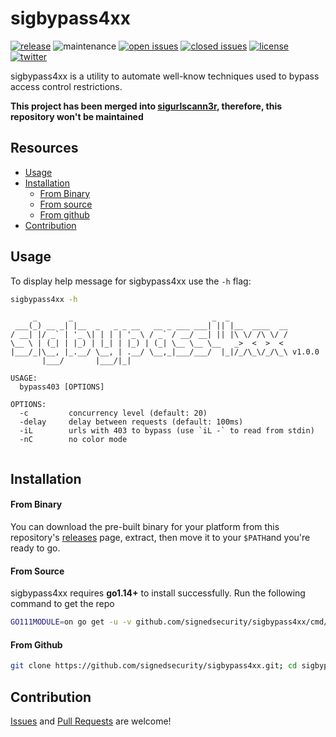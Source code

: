 # sigbypass4xx

[![release](https://img.shields.io/github/release/signedsecurity/sigbypass4xx?style=flat&color=0040ff)](https://github.com/signedsecurity/sigbypass4xx/releases) ![maintenance](https://img.shields.io/badge/maintained%3F-yes-0040ff.svg) [![open issues](https://img.shields.io/github/issues-raw/signedsecurity/sigbypass4xx.svg?style=flat&color=0040ff)](https://github.com/signedsecurity/sigbypass4xx/issues?q=is:issue+is:open) [![closed issues](https://img.shields.io/github/issues-closed-raw/signedsecurity/sigbypass4xx.svg?style=flat&color=0040ff)](https://github.com/signedsecurity/sigbypass4xx/issues?q=is:issue+is:closed) [![license](https://img.shields.io/badge/license-MIT-gray.svg?colorB=0040FF)](https://github.com/signedsecurity/sigbypass4xx/blob/master/LICENSE) [![twitter](https://img.shields.io/badge/twitter-@signedsecurity-0040ff.svg)](https://twitter.com/signedsecurity)

sigbypass4xx is a utility to automate well-know techniques used to bypass access control restrictions.

**This project has been merged into [sigurlscann3r](https://github.com/signedsecurity/sigurlscann3r), therefore, this repository won't be maintained**

## Resources

* [Usage](#usage)
* [Installation](#installation)
    * [From Binary](#from-binary)
    * [From source](#from-source)
    * [From github](#from-github)
* [Contribution](#contribution)

## Usage

To display help message for sigbypass4xx use the `-h` flag:

```bash
sigbypass4xx -h
```

```
     _       _                               _  _             
 ___(_) __ _| |__  _   _ _ __   __ _ ___ ___| || |__  ____  __
/ __| |/ _` | '_ \| | | | '_ \ / _` / __/ __| || |\ \/ /\ \/ /
\__ \ | (_| | |_) | |_| | |_) | (_| \__ \__ \__   _>  <  >  < 
|___/_|\__, |_.__/ \__, | .__/ \__,_|___/___/  |_|/_/\_\/_/\_\ v1.0.0
       |___/       |___/|_| 

USAGE:
  bypass403 [OPTIONS]

OPTIONS:
  -c         concurrency level (default: 20)
  -delay     delay between requests (default: 100ms)
  -iL        urls with 403 to bypass (use `iL -` to read from stdin)
  -nC        no color mode


```

## Installation

#### From Binary

You can download the pre-built binary for your platform from this repository's [releases](https://github.com/signedsecurity/sigbypass4xx/releases/) page, extract, then move it to your `$PATH`and you're ready to go.

#### From Source

sigbypass4xx requires **go1.14+** to install successfully. Run the following command to get the repo

```bash
GO111MODULE=on go get -u -v github.com/signedsecurity/sigbypass4xx/cmd/sigbypass4xx
```

#### From Github

```bash
git clone https://github.com/signedsecurity/sigbypass4xx.git; cd sigbypass4xx/cmd/sigbypass4xx/; go build; mv sigbypass4xx /usr/local/bin/; sigbypass4xx -h
```

## Contribution

[Issues](https://github.com/signedsecurity/sigbypass4xx/issues) and [Pull Requests](https://github.com/signedsecurity/sigbypass4xx/pulls) are welcome!
